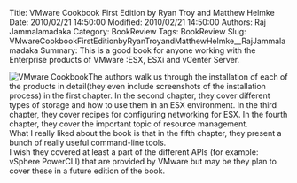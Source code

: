 Title: VMware Cookbook First Edition by Ryan Troy and Matthew Helmke
Date: 2010/02/21 14:50:00
Modified: 2010/02/21 14:50:00
Authors: Raj Jammalamadaka
Category: BookReview
Tags: BookReview
Slug: VMwareCookbookFirstEditionbyRyanTroyandMatthewHelmke__RajJammalamadaka
Summary: This is a good book for anyone working with the Enterprise products of VMware :ESX, ESXi and vCenter Server. 


<div><img class="image-left" src="../images/2010/cookbook.gif/image_preview" alt="VMware Cookbook" />The authors walk us through 
the installation of each of the products in detail(they even include 
screenshots of the installation process) in the first chapter. In the 
second chapter, they cover different types of storage and how to use 
them in an ESX environment. In the third chapter, they cover recipes for
 configuring networking for ESX. In the fourth chapter, they cover the 
important topic of resource management.</div>
<div></div>
<div>What I really liked about the book is that in the 
fifth chapter, they present a bunch of really useful command-line tools.</div>
<div></div>
<div>I
 wish they covered at least a part of the different APIs (for example: 
vSphere PowerCLI) that are provided by VMware but may be they plan to 
cover these in a future edition of the book.</div>
<div></div>
<div></div>


